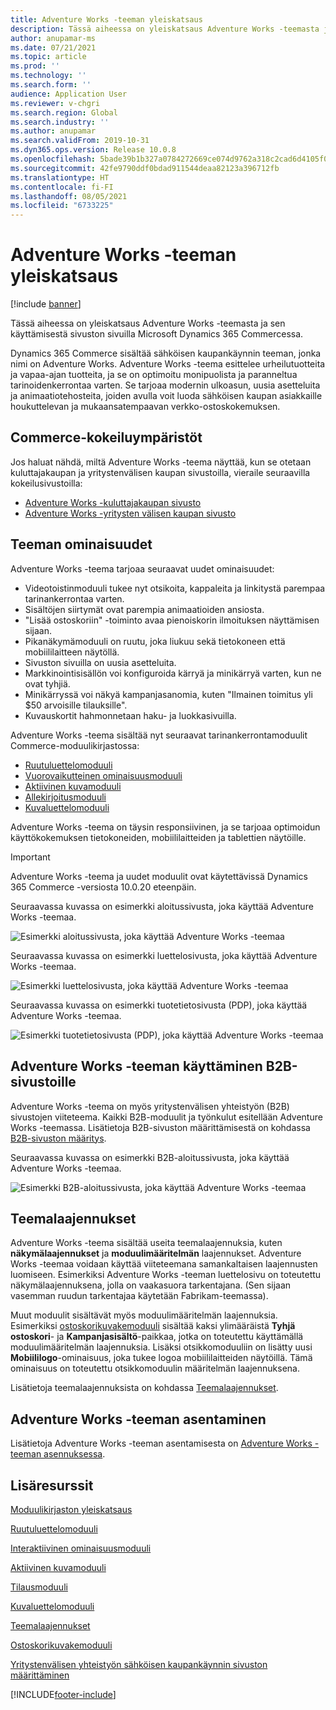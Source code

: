 ```yaml
---
title: Adventure Works -teeman yleiskatsaus
description: Tässä aiheessa on yleiskatsaus Adventure Works -teemasta ja sen käyttämisestä sivuston sivuilla Microsoft Dynamics 365 Commercessa.
author: anupamar-ms
ms.date: 07/21/2021
ms.topic: article
ms.prod: ''
ms.technology: ''
ms.search.form: ''
audience: Application User
ms.reviewer: v-chgri
ms.search.region: Global
ms.search.industry: ''
ms.author: anupamar
ms.search.validFrom: 2019-10-31
ms.dyn365.ops.version: Release 10.0.8
ms.openlocfilehash: 5bade39b1b327a0784272669ce074d9762a318c2cad6d4105f0d186c91d2593f
ms.sourcegitcommit: 42fe9790ddf0bdad911544deaa82123a396712fb
ms.translationtype: HT
ms.contentlocale: fi-FI
ms.lasthandoff: 08/05/2021
ms.locfileid: "6733225"
---
```

# <a name="adventure-works-theme-overview"></a>Adventure Works -teeman yleiskatsaus

[!include [banner](includes/banner.md)]

Tässä aiheessa on yleiskatsaus Adventure Works -teemasta ja sen käyttämisestä sivuston sivuilla Microsoft Dynamics 365 Commercessa.

Dynamics 365 Commerce sisältää sähköisen kaupankäynnin teeman, jonka nimi on Adventure Works. Adventure Works -teema esittelee urheilutuotteita ja vapaa-ajan tuotteita, ja se on optimoitu monipuolista ja paranneltua tarinoidenkerrontaa varten. Se tarjoaa modernin ulkoasun, uusia asetteluita ja animaatiotehosteita, joiden avulla voit luoda sähköisen kaupan asiakkaille houkuttelevan ja mukaansatempaavan verkko-ostoskokemuksen.

## <a name="trial-environments-in-commerce"></a>Commerce-kokeiluympäristöt

Jos haluat nähdä, miltä Adventure Works -teema näyttää, kun se otetaan kuluttajakaupan ja yritystenvälisen kaupan sivustoilla, vieraile seuraavilla kokeilusivustoilla:

- [Adventure Works -kuluttajakaupan sivusto](https://www.adventure-works.com/)
- [Adventure Works -yritysten välisen kaupan sivusto](https://www.adventure-works.com/business)

## <a name="theme-capabilities"></a>Teeman ominaisuudet

Adventure Works -teema tarjoaa seuraavat uudet ominaisuudet:

- Videotoistinmoduuli tukee nyt otsikoita, kappaleita ja linkitystä parempaa tarinankerrontaa varten.
- Sisältöjen siirtymät ovat parempia animaatioiden ansiosta.
- "Lisää ostoskoriin" -toiminto avaa pienoiskorin ilmoituksen näyttämisen sijaan.
- Pikanäkymämoduuli on ruutu, joka liukuu sekä tietokoneen että mobiililaitteen näytöllä.
- Sivuston sivuilla on uusia asetteluita. 
- Markkinointisisällön voi konfiguroida kärryä ja minikärryä varten, kun ne ovat tyhjiä.
- Minikärryssä voi näkyä kampanjasanomia, kuten "Ilmainen toimitus yli $50 arvoisille tilauksille".
- Kuvauskortit hahmonnetaan haku- ja luokkasivuilla.

Adventure Works -teema sisältää nyt seuraavat tarinankerrontamoduulit Commerce-moduulikirjastossa:

- [Ruutuluettelomoduuli](tile-list-module.md)
- [Vuorovaikutteinen ominaisuusmoduuli](interactive-feature-module.md)
- [Aktiivinen kuvamoduuli](active-image-module.md)
- [Allekirjoitusmoduuli](subscribe-module.md)
- [Kuvaluettelomoduuli](image-list-module.md)

Adventure Works -teema on täysin responsiivinen, ja se tarjoaa optimoidun käyttökokemuksen tietokoneiden, mobiililaitteiden ja tablettien näytöille.

> [!IMPORTANT]
> Adventure Works -teema ja uudet moduulit ovat käytettävissä Dynamics 365 Commerce -versiosta 10.0.20 eteenpäin.

Seuraavassa kuvassa on esimerkki aloitussivusta, joka käyttää Adventure Works -teemaa.

![Esimerkki aloitussivusta, joka käyttää Adventure Works -teemaa](./media/aw_b2c.PNG)

Seuraavassa kuvassa on esimerkki luettelosivusta, joka käyttää Adventure Works -teemaa.

![Esimerkki luettelosivusta, joka käyttää Adventure Works -teemaa](./media/Aw_list.PNG)

Seuraavassa kuvassa on esimerkki tuotetietosivusta (PDP), joka käyttää Adventure Works -teemaa.

![Esimerkki tuotetietosivusta (PDP), joka käyttää Adventure Works -teemaa](./media/aw_pdp.PNG)

## <a name="use-the-adventure-works-theme-for-b2b-sites"></a>Adventure Works -teeman käyttäminen B2B-sivustoille

Adventure Works -teema on myös yritystenvälisen yhteistyön (B2B) sivustojen viiteteema. Kaikki B2B-moduulit ja työnkulut esitellään Adventure Works -teemassa. Lisätietoja B2B-sivuston määrittämisestä on kohdassa [B2B-sivuston määritys](./b2b/set-up-b2b-site.md).

Seuraavassa kuvassa on esimerkki B2B-aloitussivusta, joka käyttää Adventure Works -teemaa.

![Esimerkki B2B-aloitussivusta, joka käyttää Adventure Works -teemaa](./media/aw_b2b.PNG)

## <a name="theme-extensions"></a>Teemalaajennukset

Adventure Works -teema sisältää useita teemalaajennuksia, kuten **näkymälaajennukset** ja **moduulimääritelmän** laajennukset. Adventure Works -teemaa voidaan käyttää viiteteemana samankaltaisen laajennusten luomiseen. Esimerkiksi Adventure Works -teeman luettelosivu on toteutettu näkymälaajennuksena, jolla on vaakasuora tarkentajana. (Sen sijaan vasemman ruudun tarkentajaa käytetään Fabrikam-teemassa).

Muut moduulit sisältävät myös moduulimääritelmän laajennuksia. Esimerkiksi [ostoskorikuvakemoduuli](cart-icon-module.md) sisältää kaksi ylimääräistä **Tyhjä ostoskori**- ja **Kampanjasisältö**-paikkaa, jotka on toteutettu käyttämällä moduulimääritelmän laajennuksia. Lisäksi otsikkomoduuliin on lisätty uusi **Mobiililogo**-ominaisuus, joka tukee logoa mobiililaitteiden näytöillä. Tämä ominaisuus on toteutettu otsikkomoduulin määritelmän laajennuksena.

Lisätietoja teemalaajennuksista on kohdassa [Teemalaajennukset](e-commerce-extensibility/theme-module-extensions.md).

## <a name="install-the-adventure-works-theme"></a>Adventure Works -teeman asentaminen

Lisätietoja Adventure Works -teeman asentamisesta on [Adventure Works -teeman asennuksessa](install-adventure-works.md).

## <a name="additional-resources"></a>Lisäresurssit

[Moduulikirjaston yleiskatsaus](starter-kit-overview.md)

[Ruutuluettelomoduuli](tile-list-module.md)

[Interaktiivinen ominaisuusmoduuli](interactive-feature-module.md)

[Aktiivinen kuvamoduuli](active-image-module.md)

[Tilausmoduuli](subscribe-module.md)

[Kuvaluettelomoduuli](image-list-module.md)

[Teemalaajennukset](e-commerce-extensibility/theme-module-extensions.md)

[Ostoskorikuvakemoduuli](cart-icon-module.md)

[Yritystenvälisen yhteistyön sähköisen kaupankäynnin sivuston määrittäminen](./b2b/set-up-b2b-site.md)

[!INCLUDE[footer-include](../includes/footer-banner.md)]
